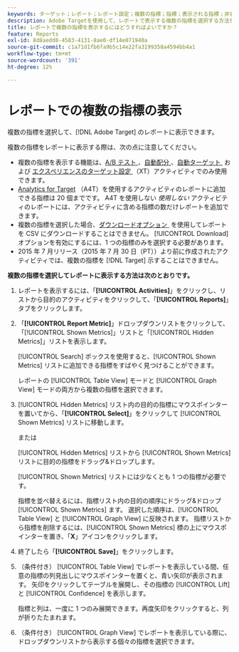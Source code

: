```yaml
---
keywords: ターゲット；レポート；レポート設定；複数の指標；指標；表示される指標；非表示の指標
description: Adobe Targetを使用して、レポートで表示する複数の指標を選択する方法を説明します。
title: レポートで複数の指標を表示するにはどうすればよいですか？
feature: Reports
exl-id: 8d8aedd8-4583-4131-8ae0-df14e071940a
source-git-commit: c1a71d1fb6fa9b5c14e22fa3199358a4594bb4a1
workflow-type: tm+mt
source-wordcount: '391'
ht-degree: 12%

---
```


# レポートでの複数の指標の表示

複数の指標を選択して、[!DNL Adobe Target] のレポートに表示できます。

複数の指標をレポートに表示する際は、次の点に注意してください。

* 複数の指標を表示する機能は、[A/B テスト &#x200B;](/help/main/c-activities/t-test-ab/test-ab.md)、[&#x200B; 自動配分 &#x200B;](/help/main/c-activities/automated-traffic-allocation/automated-traffic-allocation.md)、[&#x200B; 自動ターゲット &#x200B;](/help/main/c-activities/auto-target/auto-target-to-optimize.md) および [&#x200B; エクスペリエンスのターゲット設定 &#x200B;](/help/main/c-activities/t-experience-target/experience-target.md) （XT）アクティビティでのみ使用できます。
* [Analytics for Target](/help/main/c-integrating-target-with-mac/a4t/a4t.md) （A4T）を使用するアクティビティのレポートに追加できる指標は 20 個までです。 A4T を使用しない *使用しない* アクティビティのレポートには、アクティビティに含める指標の数だけレポートを追加できます。
* 複数の指標を選択した場合、[&#x200B; ダウンロードオプション &#x200B;](/help/main/c-reports/c-report-settings/downloading-data-in-csv-file.md) を使用してレポートを CSV にダウンロードすることはできません。 [!UICONTROL Download] オプションを有効にするには、1 つの指標のみを選択する必要があります。
* 2015 年 7 月リリース（2015 年 7 月 30 日（PT））より前に作成されたアクティビティでは、複数の指標を [!DNL Target] 示することはできません。

**複数の指標を選択してレポートに表示する方法は次のとおりです。**

1. レポートを表示するには、「**[!UICONTROL Activities]**」をクリックし、リストから目的のアクティビティをクリックして、「**[!UICONTROL Reports]**」タブをクリックします。
1. 「**[!UICONTROL Report Metric]**」ドロップダウンリストをクリックして、「[!UICONTROL Shown Metrics]」リストと「[!UICONTROL Hidden Metrics]」リストを表示します。

   [!UICONTROL Search] ボックスを使用すると、[!UICONTROL Shown Metrics] リストに追加できる指標をすばやく見つけることができます。

   レポートの [!UICONTROL Table View] モードと [!UICONTROL Graph View] モードの両方から複数の指標を選択できます。

1. [!UICONTROL Hidden Metrics] リスト内の目的の指標にマウスポインターを置いてから、「**[!UICONTROL Select]**」をクリックして [!UICONTROL Shown Metrics] リストに移動します。

   または

   [!UICONTROL Hidden Metrics] リストから [!UICONTROL Shown Metrics] リストに目的の指標をドラッグ&amp;ドロップします。

   [!UICONTROL Shown Metrics] リストには少なくとも 1 つの指標が必要です。

   指標を並べ替えるには、指標リスト内の目的の順序にドラッグ&amp;ドロップ [!UICONTROL Shown Metrics] ます。 選択した順序は、[!UICONTROL Table View] と [!UICONTROL Graph View] に反映されます。 指標リストから指標を削除するには、[!UICONTROL Shown Metrics] 標の上にマウスポインターを置き、「**X**」アイコンをクリックします。

1. 終了したら「**[!UICONTROL Save]**」をクリックします。
1. （条件付き） [!UICONTROL Table View] でレポートを表示している間、任意の指標の列見出しにマウスポインターを置くと、青い矢印が表示されます。 矢印をクリックしてテーブルを展開し、その指標の [!UICONTROL Lift] と [!UICONTROL Confidence] を表示します。

   指標と列は、一度に 1 つのみ展開できます。再度矢印をクリックすると、列が折りたたまれます。

1. （条件付き） [!UICONTROL Graph View] でレポートを表示している際に、ドロップダウンリストから表示する個々の指標を選択できます。
